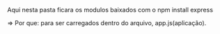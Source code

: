 Aqui nesta pasta ficara os modulos baixados com o npm install express

=> Por que: para ser carregados dentro do arquivo, app.js(aplicação).
